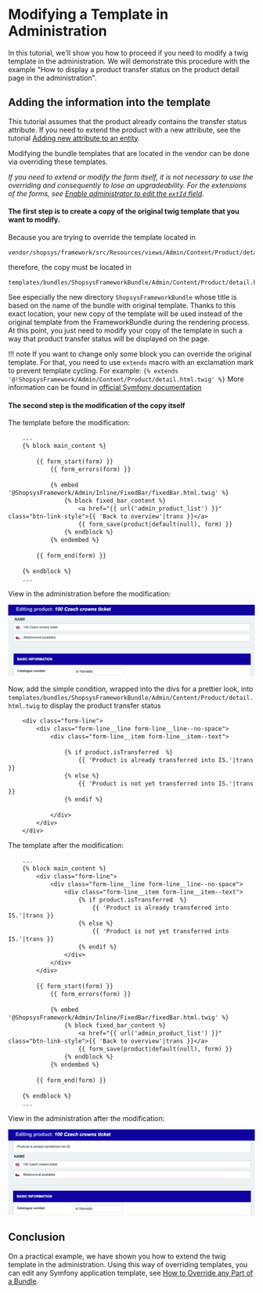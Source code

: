 # Modifying a Template in Administration

In this tutorial, we'll show you how to proceed if you need to modify a twig template in the administration.
We will demonstrate this procedure with the example "How to display a product transfer status on the product detail page in the administration".

## Adding the information into the template

This tutorial assumes that the product already contains the transfer status attribute.
If you need to extend the product with a new attribute, see the tutorial [Adding new attribute to an entity](./adding-new-attribute-to-an-entity.md).

Modifying the bundle templates that are located in the vendor can be done via overriding these templates.

*If you need to extend or modify the form itself, it is not necessary to use the overriding and consequently to lose an upgradeability.
For the extensions of the forms, see [Enable administrator to edit the `extId` field](./adding-new-attribute-to-an-entity.md#enable-administrator-to-edit-the-extId-field).*

#### The first step is to create a copy of the original twig template that you want to modify.

Because you are trying to override the template located in

```text
vendor/shopsys/framework/src/Resources/views/Admin/Content/Product/detail.html.twig
```
therefore, the copy must be located in
```text
templates/bundles/ShopsysFrameworkBundle/Admin/Content/Product/detail.html.twig
```

See especially the new directory `ShopsysFrameworkBundle` whose title is based on the name of the bundle with original template.
Thanks to this exact location, your new copy of the template will be used instead of the original template from the FrameworkBundle during the rendering process.
At this point, you just need to modify your copy of the template in such a way that product transfer status will be displayed on the page.

!!! note
    If you want to change only some block you can override the original template. For that, you need to use `extends` macro with an exclamation mark to prevent template cycling. For example: `{% extends '@!ShopsysFramework/Admin/Content/Product/detail.html.twig' %}`
    More information can be found in [official Symfony documentation](https://symfony.com/doc/current/bundles/override.html#templates)

#### The second step is the modification of the copy itself

The template before the modification:

```twig
    ...
    {% block main_content %}

        {{ form_start(form) }}
            {{ form_errors(form) }}

            {% embed '@ShopsysFramework/Admin/Inline/FixedBar/fixedBar.html.twig' %}
                {% block fixed_bar_content %}
                    <a href="{{ url('admin_product_list') }}" class="btn-link-style">{{ 'Back to overview'|trans }}</a>
                    {{ form_save(product|default(null), form) }}
                {% endblock %}
            {% endembed %}

        {{ form_end(form) }}

    {% endblock %}
    ...
```

View in the administration before the modification:

![Admin product detail before](img/modifying-a-template-product-before.png)

Now, add the simple condition, wrapped into the divs for a prettier look, into `templates/bundles/ShopsysFrameworkBundle/Admin/Content/Product/detail.html.twig` to display the product transfer status

```twig
    <div class="form-line">
        <div class="form-line__line form-line__line--no-space">
            <div class="form-line__item form-line__item--text">

                {% if product.isTransferred  %}
                    {{ 'Product is already transferred into IS.'|trans }}
                {% else %}
                    {{ 'Product is not yet transferred into IS.'|trans }}
                {% endif %}

            </div>
        </div>
    </div>
```

The template after the modification:

```twig
    ...
    {% block main_content %}
        <div class="form-line">
            <div class="form-line__line form-line__line--no-space">
                <div class="form-line__item form-line__item--text">
                    {% if product.isTransferred  %}
                        {{ 'Product is already transferred into IS.'|trans }}
                    {% else %}
                        {{ 'Product is not yet transferred into IS.'|trans }}
                    {% endif %}
                </div>
            </div>
        </div>

        {{ form_start(form) }}
            {{ form_errors(form) }}

            {% embed '@ShopsysFramework/Admin/Inline/FixedBar/fixedBar.html.twig' %}
                {% block fixed_bar_content %}
                    <a href="{{ url('admin_product_list') }}" class="btn-link-style">{{ 'Back to overview'|trans }}</a>
                    {{ form_save(product|default(null), form) }}
                {% endblock %}
            {% endembed %}

        {{ form_end(form) }}

    {% endblock %}
    ...
```

View in the administration after the modification:

![Admin product detail after](img/modifying-a-template-product-after.png)

## Conclusion

On a practical example, we have shown you how to extend the twig template in the administration.
Using this way of overriding templates, you can edit any Symfony application template, see [How to Override any Part of a Bundle](https://symfony.com/doc/3.4/templating/overriding.html).
